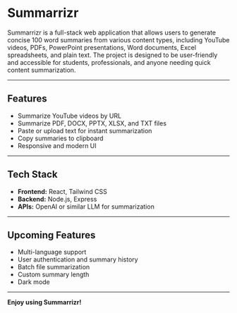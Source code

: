 # Summarrizr

Summarrizr is a full-stack web application that allows users to generate concise 100 word summaries from various content types, including YouTube videos, PDFs, PowerPoint presentations, Word documents, Excel spreadsheets, and plain text. The project is designed to be user-friendly and accessible for students, professionals, and anyone needing quick content summarization.

---

## Features

- Summarize YouTube videos by URL
- Summarize PDF, DOCX, PPTX, XLSX, and TXT files
- Paste or upload text for instant summarization
- Copy summaries to clipboard
- Responsive and modern UI

---

## Tech Stack

- **Frontend:** React, Tailwind CSS
- **Backend:** Node.js, Express
- **APIs:** OpenAI or similar LLM for summarization

---


## Upcoming Features

- Multi-language support
- User authentication and summary history
- Batch file summarization
- Custom summary length
- Dark mode

---

**Enjoy using Summarrizr!**